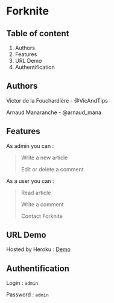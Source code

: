 # Forknite

## Table of content

1. Authors
2. Features
3. URL Demo
4. Authentification


## Authors

Victor de la Fouchardière - @VicAndTips

Arnaud Manaranche - @arnaud_mana

## Features

As admin you can :

> Write a new article
> 
> Edit or delete a comment

As a user you can :

> Read article
> 
> Write a comment
> 
> Contact Forknite

## URL Demo

Hosted by Heroku : [Demo](https://forknite.herokuapp.com/)

## Authentification

Login : `admin`

Password : `admin`